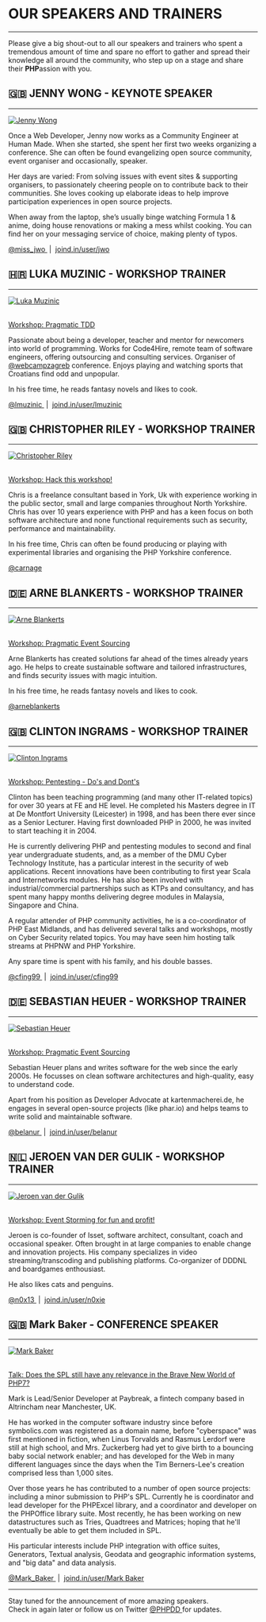 # OUR SPEAKERS AND TRAINERS

---

Please give a big shout-out to all our speakers and trainers who spent a tremendous amount of time and spare no effort 
to gather and spread their knowledge all around the community, who step up on a stage and share their **PHP**assion with you.

<a name="jenny-wong"></a>
## 🇬🇧 JENNY WONG <span class="text-muted">- KEYNOTE SPEAKER</span>

---

<div class="row">
    <div class="col-xs-12 col-sm-12 col-md-3 col-md-4">
        <a href="https://twitter.com/miss_jwo" target="_blank" title="Jenny Wong on Twitter">
            <img src="@baseUrl@/assets/images/speakers/jenny-wong_400x400.jpg" alt="Jenny Wong" class="img-responsive img-rounded blockspace">
        </a>
    </div>
    <div class="col-xs-12 col-sm-12 col-md-9 col-md-8">
        <p>
            Once a Web Developer, Jenny now works as a Community Engineer at Human Made. When she started, she spent 
            her first two weeks organizing a conference. She can often be found evangelizing open source community, 
            event organiser and occasionally, speaker.
        </p><p>    
            Her days are varied: From solving issues with event sites & supporting organisers, 
            to passionately cheering people on to contribute back to their communities. She loves 
            cooking up elaborate ideas to help improve participation experiences in open source projects.
        </p><p>    
            When away from the laptop, she’s usually binge watching Formula 1 & anime, doing house 
            renovations or making a mess whilst cooking. You can find her on your messaging 
            service of choice, making plenty of typos.
        </p>
        <p>
            <a href="https://twitter.com/miss_jwo" title="Jenny Wong at Twitter" target="_blank">
                <i class="fa fa-twitter"></i> @miss_jwo
            </a>
            &nbsp;|&nbsp;
            <a href="https://https://joind.in/user/jwo" title="Jenny Wong at joind.in" target="_blank">
                <i class="fa fa-comment"></i> joind.in/user/jwo
            </a>
        </p>
    </div>
</div>

<a name="luka-muzinic"></a>
## 🇭🇷 LUKA MUZINIC <span class="text-muted">- WORKSHOP TRAINER</span>

---

<div class="row">
    <div class="col-xs-12 col-sm-12 col-md-3 col-md-4">
        <a href="https://twitter.com/lmuzinic" target="_blank" title="Luka Muzinic on Twitter">
            <img src="@baseUrl@/assets/images/speakers/luka-muzinic.jpg" alt="Luka Muzinic" class="img-responsive img-rounded blockspace">
        </a>
    </div>
    <div class="col-xs-12 col-sm-12 col-md-9 col-md-8">
        <p>
            <br>
            <a href="@baseUrl@/workshops.html#pragmatic-tdd">
                Workshop: Pragmatic TDD
            </a>
        </p>
        <p>
            Passionate about being a developer, teacher and mentor for newcomers into world 
            of programming. Works for Code4Hire, remote team of software engineers, 
            offering outsourcing and consulting services. Organiser of 
            <a href="https://twitter.com/webcampzagreb" target="_blank">@webcampzagreb</a> 
            conference. Enjoys playing and watching sports that Croatians find odd and unpopular. 
        </p><p>
            In his free time, he reads fantasy novels and likes to cook.
        </p>
        <p>
            <a href="https://twitter.com/lmuzinic" title="Luka Muzinic at Twitter" target="_blank">
                <i class="fa fa-twitter"></i> @lmuzinic
            </a>
            &nbsp;|&nbsp;
            <a href="https://joind.in/user/lmuzinic" title="Luka Muzinic at joind.in" target="_blank">
                <i class="fa fa-comment"></i> joind.in/user/lmuzinic
            </a>
        </p>
    </div>
</div>

<a name="christopher-riley"></a>
## 🇬🇧 CHRISTOPHER RILEY <span class="text-muted">- WORKSHOP TRAINER</span>

---

<div class="row">
    <div class="col-xs-12 col-sm-12 col-md-3 col-md-4">
        <a href="https://twitter.com/carnage" target="_blank" title="Christopher Riley on Twitter">
            <img src="@baseUrl@/assets/images/speakers/christopher-riley.jpg" alt="Christopher Riley" class="img-responsive img-rounded blockspace">
        </a>
    </div>
    <div class="col-xs-12 col-sm-12 col-md-9 col-md-8">
        <p>
            <br>
            <a href="@baseUrl@/workshops.html#hack-this-workshop">
                Workshop: Hack this workshop!
            </a>
        </p>
        <p>
            Chris is a freelance consultant based in York, Uk with experience working in the public sector, 
            small and large companies throughout North Yorkshire. Chris has over 10 years experience with 
            PHP and has a keen focus on both software architecture and none functional requirements such as 
            security, performance and maintainability. 
        </p><p>
            In his free time, Chris can often be found producing or playing with experimental libraries and 
            organising the PHP Yorkshire conference.
        </p>
        <p>
            <a href="https://twitter.com/carnage" title="Christopher Riley at Twitter" target="_blank">
                <i class="fa fa-twitter"></i> @carnage
            </a>
        </p>
    </div>
</div>

<a name="arne-blankerts"></a>
## 🇩🇪 ARNE BLANKERTS <span class="text-muted">- WORKSHOP TRAINER</span>

---

<div class="row">
    <div class="col-xs-12 col-sm-12 col-md-3 col-md-4">
        <a href="https://twitter.com/arneblankerts" target="_blank" title="Arne Blankerts on Twitter">
            <img src="@baseUrl@/assets/images/speakers/arne-blankerts.png" alt="Arne Blankerts" class="img-responsive img-rounded blockspace">
        </a>
    </div>
    <div class="col-xs-12 col-sm-12 col-md-9 col-md-8">
        <p>
            <br>
            <a href="@baseUrl@/workshops.html#pragmatic-event-sourcing">
                Workshop: Pragmatic Event Sourcing
            </a>
        </p>
        <p>
            Arne Blankerts has created solutions far ahead of the times already years ago. 
            He helps to create sustainable software and tailored infrastructures, and finds security 
            issues with magic intuition. 
        </p><p>
            In his free time, he reads fantasy novels and likes to cook.
        </p>
        <p>
            <a href="https://twitter.com/arneblankerts" title="Arne Blankerts at Twitter" target="_blank">
                <i class="fa fa-twitter"></i> @arneblankerts
            </a>
        </p>
    </div>
</div>

<a name="clinton-ingrams"></a>
## 🇬🇧 CLINTON INGRAMS <span class="text-muted">- WORKSHOP TRAINER</span>

---

<div class="row">
    <div class="col-xs-12 col-sm-12 col-md-3 col-md-4">
        <a href="https://twitter.com/cfing99" target="_blank" title="Clinton Ingrams on Twitter">
            <img src="@baseUrl@/assets/images/speakers/clinton-ingrams.jpg" alt="Clinton Ingrams" class="img-responsive img-rounded blockspace">
        </a>
    </div>
    <div class="col-xs-12 col-sm-12 col-md-9 col-md-8">
        <p>
            <br>
            <a href="@baseUrl@/workshops.html#pentesting-dos-and-donts">
                Workshop: Pentesting - Do's and Dont's
            </a>
        </p>
        <p>
           Clinton has been teaching programming (and many other IT-related topics) for over 30 years at FE and HE level. He completed his Masters degree in IT at De Montfort University (Leicester) in 1998, and has been there ever since as a Senior Lecturer. Having first downloaded PHP in 2000, he was invited to start teaching it in 2004.
        </p><p>
           He is currently delivering PHP and pentesting modules to second and final year undergraduate students, and, as a member of the DMU Cyber Technology Institute, has a particular interest in the security of web applications. Recent innovations have been contributing to first year Scala and Internetworks modules. He has also been involved with industrial/commercial partnerships such as KTPs and consultancy, and has spent many happy months delivering degree modules in Malaysia, Singapore and China.
        </p><p>
           A regular attender of PHP community activities, he is a co-coordinator of PHP East Midlands, and has delivered several talks and workshops, mostly on Cyber Security related topics. You may have seen him hosting talk streams at PHPNW and PHP Yorkshire.
        </p><p>
           Any spare time is spent with his family, and his double basses.
        </p>
        <p>
            <a href="https://twitter.com/cfing99" title="Clinton Ingrams at Twitter" target="_blank">
                <i class="fa fa-twitter"></i> @cfing99
            </a>
            &nbsp;|&nbsp;
            <a href="https://joind.in/user/cfing99" title="Clinton Ingrams at joind.in" target="_blank">
                <i class="fa fa-comment"></i> joind.in/user/cfing99
            </a>
        </p>
    </div>
</div>

<a name="sebastian-heuer"></a>
## 🇩🇪 SEBASTIAN HEUER <span class="text-muted">- WORKSHOP TRAINER</span>

---

<div class="row">
    <div class="col-xs-12 col-sm-12 col-md-3 col-md-4">
        <a href="https://twitter.com/belanur" target="_blank" title="Sebastian Heuer on Twitter">
            <img src="@baseUrl@/assets/images/speakers/sebastian-heuer_300x300.jpg" alt="Sebastian Heuer" class="img-responsive img-rounded blockspace">
        </a>
    </div>
    <div class="col-xs-12 col-sm-12 col-md-9 col-md-8">
        <p>
            <br>
            <a href="@baseUrl@/workshops.html#pragmatic-event-sourcing">
                Workshop: Pragmatic Event Sourcing
            </a>
        </p>
        <p>
           Sebastian Heuer plans and writes software for the web since the early 2000s. 
           He focusses on clean software architectures and high-quality, easy to understand code.
        </p><p> 
           Apart from his position as Developer Advocate at kartenmacherei.de, he engages in several open-source projects 
           (like phar.io) and helps teams to write solid and maintainable software.
        </p>
        <p>
            <a href="https://twitter.com/belanur" title="Sebastian Heuer at Twitter" target="_blank">
                <i class="fa fa-twitter"></i> @belanur
            </a>
            &nbsp;|&nbsp;
            <a href="https://joind.in/user/belanur" title="Sebastian Heuer at joind.in" target="_blank">
                <i class="fa fa-comment"></i> joind.in/user/belanur
            </a>
        </p>
    </div>
</div>

<a name="jeroen-van-der-gulik"></a>
## 🇳🇱 JEROEN VAN DER GULIK <span class="text-muted">- WORKSHOP TRAINER</span>

---

<div class="row">
    <div class="col-xs-12 col-sm-12 col-md-3 col-md-4">
        <a href="https://twitter.com/n0x13" target="_blank" title="Jeroen van der Gulik on Twitter">
            <img src="@baseUrl@/assets/images/speakers/jeroen-van-der-gulik.jpg" alt="Jeroen van der Gulik" class="img-responsive img-rounded blockspace">
        </a>
    </div>
    <div class="col-xs-12 col-sm-12 col-md-9 col-md-8">
        <p>
            <br>
            <a href="@baseUrl@/workshops.html#event-storming-for-fun-and-profit">
                Workshop: Event Storming for fun and profit!
            </a>
        </p>
        <p>
           Jeroen is co-founder of Isset, software architect, consultant, coach and occasional speaker. Often brought in at large companies to enable change and innovation projects. His company specializes in video streaming/transcoding and publishing platforms. Co-organizer of DDDNL and boardgames enthousiast. 
        </p><p>
           He also likes cats and penguins.
        </p>
        <p>
            <a href="https://twitter.com/n0x13" title="Jeroen van der Gulik at Twitter" target="_blank">
                <i class="fa fa-twitter"></i> @n0x13
            </a>
            &nbsp;|&nbsp;
            <a href="https://joind.in/user/n0xie" title="Jeroen van der Gulik at joind.in" target="_blank">
                <i class="fa fa-comment"></i> joind.in/user/n0xie
            </a>
        </p>
    </div>
</div>

<a name="mark-baker"></a>
## 🇬🇧 Mark Baker <span class="text-muted">- CONFERENCE SPEAKER</span>

---

<div class="row">
    <div class="col-xs-12 col-sm-12 col-md-3 col-md-4">
        <a href="https://twitter.com/Mark_Baker" target="_blank" title="Mark Baker on Twitter">
            <img src="@baseUrl@/assets/images/speakers/mark-baker.png" alt="Mark Baker" class="img-responsive img-rounded blockspace">
        </a>
    </div>
    <div class="col-xs-12 col-sm-12 col-md-9 col-md-8">
        <p>
            <br>
            <a href="@baseUrl@/talks.html#does-the-spl-still-have-any-relevance-in-the-brave-new-world-of-php7">
                Talk: Does the SPL still have any relevance in the Brave New World of PHP7?
            </a>
        </p>
        <p>
           Mark is Lead/Senior Developer at Paybreak, a fintech company based in Altrincham near Manchester, UK.
        </p><p>   
           He has worked in the computer software industry since before symbolics.com was registered as a domain name, before "cyberspace" was first mentioned in fiction, when Linus Torvalds and Rasmus Lerdorf were still at high school, and Mrs. Zuckerberg had yet to give birth to a bouncing baby social network enabler; and has developed for the Web in many different languages since the days when the Tim Berners-Lee's creation comprised less than 1,000 sites.
        </p><p>  
           Over those years he has contributed to a number of open source projects: including a minor submission to PHP's SPL. Currently he is coordinator and lead developer for the PHPExcel library, and a coordinator and developer on the PHPOffice library suite. Most recently, he has been working on new datastructures such as Tries, Quadtrees and Matrices; hoping that he'll eventually be able to get them included in SPL.
        </p><p>   
           His particular interests include PHP integration with office suites, Generators, Textual analysis, Geodata and geographic information systems, and "big data" and data analysis. 
        </p>
        <p>
            <a href="https://twitter.com/Mark_Baker" title="Mark Baker at Twitter" target="_blank">
                <i class="fa fa-twitter"></i> @Mark_Baker
            </a>
            &nbsp;|&nbsp;
            <a href="https://joind.in/user/Mark%20Baker" title="Mark Baker at joind.in" target="_blank">
                <i class="fa fa-comment"></i> joind.in/user/Mark Baker
            </a>
        </p>
    </div>
</div>

---

<p class="text-center blockspace">
    Stay tuned for the announcement of more amazing speakers.<br> 
    Check in again later or follow us on Twitter 
    <a href="https://twitter.com/miss_jwo" title="Jenny Wong at Twitter" target="_blank">
        <i class="fa fa-twitter"></i> @PHPDD
    </a> for updates.
</p>
